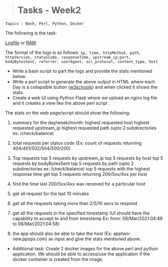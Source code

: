 ># Tasks - Week2

```
Topics : Bash, Perl, Python, Docker
```

The following is the task:

[Logfile](./access.log) or [RAW](https://raw.githubusercontent.com/aratik711/nginx-log-generator/main/access.log)

The format of the logs is as follows:
`ip, time, httpMethod, path, httpVersion, statusCode, responseTime, upstream_ip:port, bodyBytesSent, referrer, userAgent, ssl_protocol, content_type, host`

* Write a bash script to part the logs and provide the stats mentioned below.
* Write a perl script to generate the above output in HTML where each Day is a collapsible button ([w3schools](https://www.w3schools.com/bootstrap/bootstrap_collapse.asp)) and when clicked it shows the stats.
* Create a web UI using Python Flask where we upload an nginx log file and it creates a view like the above perl script .

The stats on the web page/script should show the following:

1. summary for the day/week/month:
    highest requested host
    highest requested upstream_ip
    highest requested path (upto 2 subdirectories ex: /check/balance)

2. total requests per status code (Ex: count of requests returning 404/401/502/504/500/200)

3. Top requests
    top 5 requests by upstream_ip
    top 5 requests by host
    top 5 requests by bodyBytesSent
    top 5 requests by path (upto 2 subdirectories ex: /check/balance)
    top 5 requests with the highest response time
    get top 5 requests returning 200/5xx/4xx per host

4. find the time last 200/5xx/4xx was received for a particular host

5. get all request for the last 10 minutes

6. get all the requests taking more than 2/5/10 secs to respond

7. get all the requests in the specified timestamp (UI should have the capability to accept to and from timestamp Ex: from: 06/Mar/2021:04:48 to 06/Mar/2021:04:58)

8. the app should also be able to take the host (Ex: apptwo-new.ppops.com) as input and give the stats mentioned above.

* Additional task:
Create 2 docker images for the above perl and python application. We should be able to access/use the application if the docker container is created from the image.
